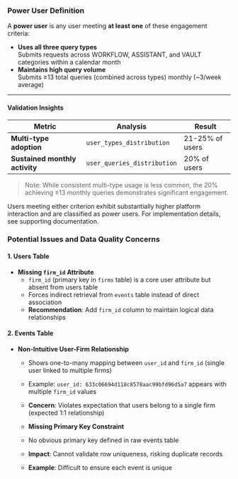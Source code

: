 ### Power User Definition

A **power user** is any user meeting **at least one** of these engagement criteria:

- **Uses all three query types**  
  Submits requests across WORKFLOW, ASSISTANT, and VAULT categories within a calendar month
- **Maintains high query volume**  
  Submits ≥13 total queries (combined across types) monthly (~3/week average)

---

#### Validation Insights
| Metric                          | Analysis                     | Result          |
|---------------------------------|------------------------------|-----------------|
| **Multi-type adoption**         | `user_types_distribution`    | 21-25% of users |
| **Sustained monthly activity**  | `user_queries_distribution`  | 20% of users    |

> Note: While consistent multi-type usage is less common, the 20% achieving ≥13 monthly queries demonstrates significant engagement.

Users meeting either criterion exhibit substantially higher platform interaction and are classified as power users. For implementation details, see supporting documentation.

### Potential Issues and Data Quality Concerns

#### 1. **Users Table**
- **Missing `firm_id` Attribute**  
  - `firm_id` (primary key in `firms` table) is a core user attribute but absent from users table
  - Forces indirect retrieval from `events` table instead of direct association
  - **Recommendation**: Add `firm_id` column to maintain logical data relationships

#### 2. **Events Table**
- **Non-Intuitive User-Firm Relationship**  
  - Shows one-to-many mapping between `user_id` and `firm_id` (single user linked to multiple firms)
  - Example: `user_id: 633c06694d118c8578aac99bfd96d5a7` appears with multiple `firm_id` values
  - **Concern**: Violates expectation that users belong to a single firm (expected 1:1 relationship)

  - **Missing Primary Key Constraint**  
  - No obvious primary key defined in raw events table  
  - **Impact**: Cannot validate row uniqueness, risking duplicate records  
  - **Example**: Difficult to ensure each event is unique 
